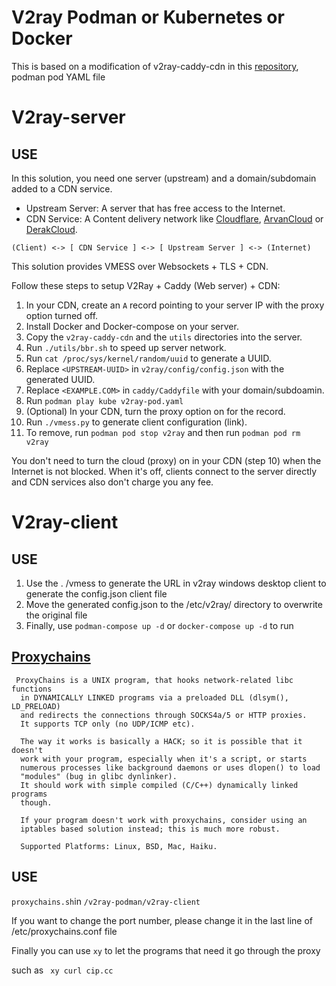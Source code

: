 # V2ray Podman or Kubernetes or Docker

This is based on a modification of v2ray-caddy-cdn in this [repository](https://github.com/miladrahimi/v2ray-docker-compose/tree/master/v2ray-caddy-cdn), podman  pod YAML file

# V2ray-server

## USE

In this solution, you need one server (upstream) and a domain/subdomain added to a CDN service.

- Upstream Server: A server that has free access to the Internet.
- CDN Service: A Content delivery network like [Cloudflare](https://cloudflare.com/), [ArvanCloud](https://arvancloud.ir/) or [DerakCloud](https://derak.cloud/).

```
(Client) <-> [ CDN Service ] <-> [ Upstream Server ] <-> (Internet)
```

This solution provides VMESS over Websockets + TLS + CDN. 

Follow these steps to setup V2Ray + Caddy (Web server) + CDN:

1. In your CDN, create an `A` record pointing to your server IP with the proxy option turned off.
2. Install Docker and Docker-compose on your server.
3. Copy the `v2ray-caddy-cdn` and the `utils` directories into the server.
4. Run `./utils/bbr.sh` to speed up server network.
5. Run `cat /proc/sys/kernel/random/uuid` to generate a UUID.
6. Replace `<UPSTREAM-UUID>` in `v2ray/config/config.json` with the generated UUID.
7. Replace `<EXAMPLE.COM>` in `caddy/Caddyfile` with your domain/subdoamin.
8. Run `podman play kube v2ray-pod.yaml`
9. (Optional) In your CDN, turn the proxy option on for the record.
10. Run `./vmess.py` to generate client configuration (link).
11. To remove, run `podman pod stop v2ray` and then run `podman pod rm v2ray`

You don't need to turn the cloud (proxy) on in your CDN (step 10) when the Internet is not blocked. When it's off, clients connect to the server directly and CDN services also don't charge you any fee.





# V2ray-client

## USE

1. Use the . /vmess to generate the URL in v2ray windows desktop client to generate the config.json client file
2. Move the generated config.json to the /etc/v2ray/ directory to overwrite the original file
3. Finally, use `podman-compose up -d` or `docker-compose up -d` to run

## [Proxychains](https://github.com/rofl0r/proxychains-ng)

```
 ProxyChains is a UNIX program, that hooks network-related libc functions
  in DYNAMICALLY LINKED programs via a preloaded DLL (dlsym(), LD_PRELOAD)
  and redirects the connections through SOCKS4a/5 or HTTP proxies.
  It supports TCP only (no UDP/ICMP etc).

  The way it works is basically a HACK; so it is possible that it doesn't
  work with your program, especially when it's a script, or starts
  numerous processes like background daemons or uses dlopen() to load
  "modules" (bug in glibc dynlinker).
  It should work with simple compiled (C/C++) dynamically linked programs
  though.

  If your program doesn't work with proxychains, consider using an
  iptables based solution instead; this is much more robust.

  Supported Platforms: Linux, BSD, Mac, Haiku.
```

## USE

`proxychains.sh`in `/v2ray-podman/v2ray-client`

If you want to change the port number, please change it in the last line of /etc/proxychains.conf file

Finally you can use `xy` to let the programs that need it go through the proxy

such as ` xy curl cip.cc`

